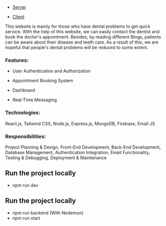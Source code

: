 - [Server](https://teeth-care-backend.vercel.app/)

- [Client](https://teeth-care-client.vercel.app/)
  
This website is mainly for those who have dental problems to get quick
service. With the help of this website, we can easily contact the dentist and
book the doctor's appointment. Besides, by reading different Blogs, patients
can be aware about their disease and teeth care. As a result of this, we are
hopeful that people's dental problems will be reduced to some extent.

<h3 align="left">Features:</h3>

- User Authentication and Authorization
  
- Appointment Booking System
  
- Dashboard
  
- Real-Time Messaging
  
<h3 align="left">Technologies:</h3> React.js, Tailwind CSS, Node.js, Express.js, MongoDB, Firebase, Email JS

<h3 align="left">Responsibilities:</h3>
Project Planning & Design, Front-End Development, Back-End
Development, Database Management, Authentication Integration, Email Functionality, Testing &
Debugging, Deployment & Maintenance

## Run the project locally

- npm run dev


## Run the project locally

- npm run backend (With Nodemon)
- npm run start
